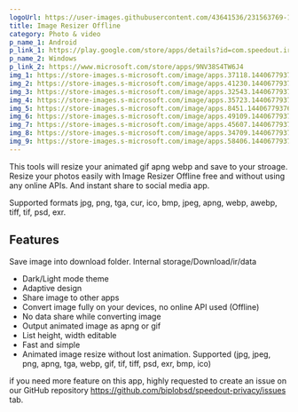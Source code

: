 ```yaml
---
logoUrl: https://user-images.githubusercontent.com/43641536/231563769-1add7468-8794-4ffe-a8f1-417508d03c7c.png
title: Image Resizer Offline
category: Photo & video
p_name_1: Android
p_link_1: https://play.google.com/store/apps/details?id=com.speedout.ir
p_name_2: Windows
p_link_2: https://www.microsoft.com/store/apps/9NV38S4TW6J4
img_1: https://store-images.s-microsoft.com/image/apps.37118.14406779376951763.e0d67b06-ed0d-4d66-94fd-9a4cfade378d.05b3da44-137d-4fcd-b6c4-b3b82850347a
img_2: https://store-images.s-microsoft.com/image/apps.41230.14406779376951763.e0d67b06-ed0d-4d66-94fd-9a4cfade378d.d1f445f7-8356-4f0a-b4d8-bf73cb31d590
img_3: https://store-images.s-microsoft.com/image/apps.32543.14406779376951763.e0d67b06-ed0d-4d66-94fd-9a4cfade378d.d2b6d7fb-6d05-4e2e-9a27-c0b8831d6d09
img_4: https://store-images.s-microsoft.com/image/apps.35723.14406779376951763.e0d67b06-ed0d-4d66-94fd-9a4cfade378d.c70fb606-d1f2-4a18-a0d3-2c74e018b6a3
img_5: https://store-images.s-microsoft.com/image/apps.8451.14406779376951763.e0d67b06-ed0d-4d66-94fd-9a4cfade378d.82e8496c-335b-40ed-8ed2-1b34357ef8ca
img_6: https://store-images.s-microsoft.com/image/apps.49109.14406779376951763.e0d67b06-ed0d-4d66-94fd-9a4cfade378d.b66d41fe-d7a5-42d2-8a71-470b7f50b693
img_7: https://store-images.s-microsoft.com/image/apps.45607.14406779376951763.e0d67b06-ed0d-4d66-94fd-9a4cfade378d.d6aa8ce5-9b10-4806-a60f-b0f3038f3bf6
img_8: https://store-images.s-microsoft.com/image/apps.34709.14406779376951763.e0d67b06-ed0d-4d66-94fd-9a4cfade378d.0bebbe3d-9d54-49c7-8731-6feedd478ae5
img_9: https://store-images.s-microsoft.com/image/apps.58406.14406779376951763.e0d67b06-ed0d-4d66-94fd-9a4cfade378d.61716559-7a49-4983-b5f1-1b6e0c0ebc8b
---
```


This tools will resize your animated gif apng webp and save to your stroage.
Resize your photos easily with Image Resizer Offline free and without using any online APIs. And instant share to social media app.

Supported formats jpg, png, tga, cur, ico, bmp, jpeg, apng, webp, awebp, tiff, tif, psd, exr.

## Features

Save image into download folder. Internal storage/Download/ir/data

- Dark/Light mode theme
- Adaptive design
- Share image to other apps
- Convert image fully on your devices, no online API used (Offline)
- No data share while converting image
- Output animated image as apng or gif
- List height, width editable
- Fast and simple
- Animated image resize without lost animation. Supported (jpg, jpeg, png, apng, tga, webp, gif, tif, tiff, psd, exr, bmp, ico)

if you need more feature on this app, highly requested to create an issue on our GitHub repository https://github.com/biplobsd/speedout-privacy/issues tab.
